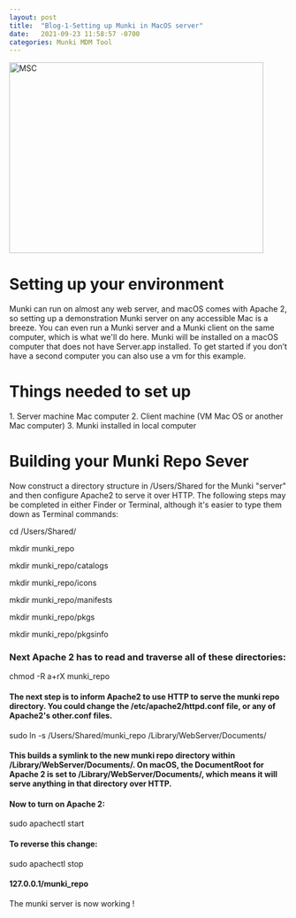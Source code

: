 ```yaml
---
layout: post
title:  "Blog-1-Setting up Munki in MacOS server"
date:   2021-09-23 11:58:57 -0700
categories: Munki MDM Tool
---
```


<img src="http://www.amsys.co.uk/wp-content/uploads/munki-repo.jpg" alt="MSC" width="460" height="345">



<h1>Setting up your environment</h1>
Munki can run on almost any web server, and macOS comes with Apache 2, so setting up a demonstration Munki server on any accessible Mac is a breeze. You can even run a Munki server and a Munki client on the same computer, which is what we'll do here. Munki will be installed on a macOS computer that does not have Server.app installed. To get started if you don’t have a second computer you can also use a vm for this example. 

<h1>Things needed to set up</h1>
1. Server machine Mac computer
2. Client machine (VM Mac OS or another Mac computer)
3. Munki installed in local computer

<h1>Building your Munki Repo Sever</h1>
Now construct a directory structure in /Users/Shared for the Munki "server" and then configure Apache2 to serve it over HTTP. The following steps may be completed in either Finder or Terminal, although it's easier to type them down as Terminal commands:

<p>cd /Users/Shared/</p>
<p>mkdir munki_repo</p>
<p>mkdir munki_repo/catalogs</p>
<p>mkdir munki_repo/icons</p>
<p>mkdir munki_repo/manifests</p>
<p>mkdir munki_repo/pkgs</p>
<p>mkdir munki_repo/pkgsinfo</p>

<h3>Next Apache 2 has to read and traverse all of these directories:</h3>
chmod -R a+rX munki_repo

<h4>The next step is to inform Apache2 to use HTTP to serve the munki repo directory. You could change the /etc/apache2/httpd.conf file, or any of Apache2's other.conf files.</h4>

sudo ln -s /Users/Shared/munki_repo /Library/WebServer/Documents/

<h4>This builds a symlink to the new munki repo directory within /Library/WebServer/Documents/. On macOS, the DocumentRoot for Apache 2 is set to /Library/WebServer/Documents/, which means it will serve anything in that directory over HTTP.</h4>

<h4>Now to turn on Apache 2:</h4>
sudo apachectl start

<h4>To reverse this change: </h4>
sudo apachectl stop

<h4>127.0.0.1/munki_repo</h4>
The munki server is now working !

